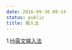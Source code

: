 ```yaml
---
date: 2016-09-30 08:14
status: public
title: 输入法
---
```


1.[Hi英文输入法](http://www.inputhelp.com/)
